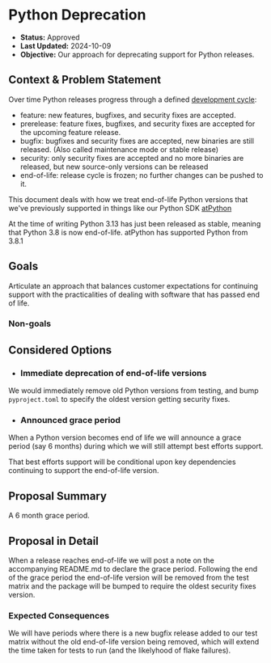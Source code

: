 # Python Deprecation

* **Status:** Approved
* **Last Updated:** 2024-10-09
* **Objective:** Our approach for deprecating support for Python releases.

## Context & Problem Statement

Over time Python releases progress through a defined
[development cycle](https://devguide.python.org/developer-workflow/development-cycle/#devcycle):

* feature: new features, bugfixes, and security fixes are accepted.
* prerelease: feature fixes, bugfixes, and security fixes are accepted for
the upcoming feature release.
* bugfix: bugfixes and security fixes are accepted, new binaries are still
released. (Also called maintenance mode or stable release)
* security: only security fixes are accepted and no more binaries are
released, but new source-only versions can be released
* end-of-life: release cycle is frozen; no further changes can be pushed to it.

This document deals with how we treat end-of-life Python versions that we've
previously supported in things like our Python SDK
[atPython](https://github.com/atsign-foundation/at_python)

At the time of writing Python 3.13 has just been released as stable, meaning
that Python 3.8 is now end-of-life. atPython has supported Python from 3.8.1

## Goals

Articulate an approach that balances customer expectations for continuing
support with the practicalities of dealing with software that has passed
end of life.

### Non-goals

## Considered Options

* ### Immediate deprecation of end-of-life versions

We would immediately remove old Python versions from testing, and bump
`pyproject.toml` to specify the oldest version getting security fixes.

* ### Announced grace period

When a Python version becomes end of life we will announce a grace period
(say 6 months) during which we will still attempt best efforts support.

That best efforts support will be conditional upon key dependencies
continuing to support the end-of-life version.

## Proposal Summary

A 6 month grace period.

## Proposal in Detail

When a release reaches end-of-life we will post a note on the accompanying
README.md to declare the grace period. Following the end of the grace
period the end-of-life version will be removed from the test matrix and
the package will be bumped to require the oldest security fixes version.

### Expected Consequences

We will have periods where there is a new bugfix release added to our test
matrix without the old end-of-life version being removed, which will extend
the time taken for tests to run (and the likelyhood of flake failures).
